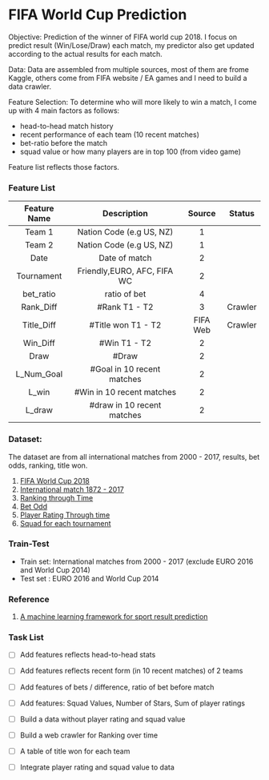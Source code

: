 # FIFA World Cup Prediction
Objective: Prediction of the winner of FIFA world cup 2018. I focus on predict result (Win/Lose/Draw) each match, my predictor also get updated according to the actual results for each match.

Data: Data are assembled from multiple sources, most of them are frome Kaggle, others come from FIFA website / EA games and I need to build a data crawler.
 
Feature Selection: To determine who will more likely to win a match, I come up with 4 main factors as follows:
- head-to-head match history
- recent performance of each team (10 recent matches)
- bet-ratio before the match
- squad value or how many players are in top 100 (from video game)

Feature list reflects those factors. 
### Feature List

| Feature Name  | Description                   | Source | Status |
|:-------------:|:-----------------------------:|:------:|:------:|
| Team 1        | Nation Code (e.g US, NZ)      | 1 ||
| Team 2        | Nation Code  (e.g US, NZ)     | 1 ||
| Date          | Date of match                 |2||
| Tournament    | Friendly,EURO, AFC, FIFA WC   |2||
| bet_ratio     | ratio of bet                  | 4 ||
| Rank_Diff     | #Rank T1 - T2                 |3|Crawler|
| Title_Diff    | #Title won T1 - T2            |FIFA Web|Crawler|
| Win_Diff      | #Win T1 - T2                  |2||
| Draw          | #Draw                         |2||
| L_Num_Goal    | #Goal in 10 recent matches    |2||
| L_win         | #Win in 10 recent matches     |2||
| L_draw        | #draw in 10 recent matches    |2||

### Dataset:
The dataset are from all international matches from 2000 - 2017, results, bet odds, ranking, title won.
1. [FIFA World Cup 2018](https://www.kaggle.com/ahmedelnaggar/fifa-worldcup-2018-dataset/data)
2. [International match 1872 - 2017](https://www.kaggle.com/martj42/international-football-results-from-1872-to-2017/data)
3. [Ranking through Time](http://www.fifa.com/fifa-world-ranking/associations/association=usa/men/index.html)
4. [Bet Odd](https://www.kaggle.com/austro/beat-the-bookie-worldwide-football-dataset/data)
5. [Player Rating Through time](https://www.futhead.com/10/players/?page=2)
6. [Squad for each tournament](https://github.com/openfootball/world-cup)

### Train-Test
- Train set: International matches from 2000 - 2017 (exclude EURO 2016 and World Cup 2014)
- Test set : EURO 2016 and World Cup 2014

### Reference
1. [A machine learning framework for sport result prediction](https://www.sciencedirect.com/science/article/pii/S2210832717301485)

### Task List
- [ ] Add features reflects head-to-head stats
- [ ] Add features reflects recent form (in 10 recent matches) of 2 teams
- [ ] Add features of bets / difference, ratio of bet before match
- [ ] Add features: Squad Values, Number of Stars, Sum of player ratings
- [ ] Build a data without player rating and squad value
- [ ] Build a web crawler for Ranking over time
- [ ] A table of title won for each team
- [ ] Integrate player rating and squad value to data



